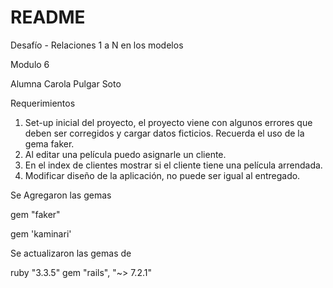 # README

Desafío - Relaciones 1 a N en los modelos

Modulo 6

Alumna Carola Pulgar Soto 

Requerimientos
1. Set-up inicial del proyecto, el proyecto viene con algunos errores que deben ser corregidos y cargar datos ficticios. Recuerda el uso de la gema faker.
2. Al editar una película puedo asignarle un cliente.
3. En el index de clientes mostrar si el cliente tiene una película arrendada.
4. Modificar diseño de la aplicación, no puede ser igual al entregado.



Se Agregaron las gemas

gem "faker"

gem 'kaminari'

Se actualizaron las gemas de

ruby "3.3.5"
gem "rails", "~> 7.2.1"
